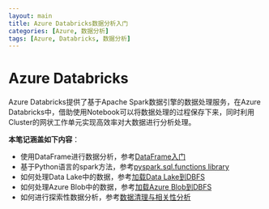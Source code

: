 ```yaml
---
layout: main
title: Azure Databricks数据分析入门
categories: [Azure, 数据分析]
tags: [Azure, Databricks, 数据分析]
---
```


# Azure Databricks

Azure Databricks提供了基于Apache Spark数据引擎的数据处理服务，在Azure Databricks中，借助使用Notebook可以将数据处理的过程保存下来，同时利用Cluster的网状工作单元实现高效率对大数据进行分析处理。

**本笔记涵盖如下内容**：
- 使用DataFrame进行数据分析，参考[DataFrame入门](https://7788wangzi.github.io/get-started-azure-databricks/2-dataframe.html)
- 基于Python语言的spark方法，参考[pyspark.sql.functions library](https://7788wangzi.github.io/get-started-azure-databricks/5-pyspark-sql-functions.html)
- 如何处理Data Lake中的数据，参考[加载Data Lake到DBFS](https://7788wangzi.github.io/get-started-azure-databricks/3-mount-data-lake.html)
- 如何处理Azure Blob中的数据，参考[加载Azure Blob到DBFS](https://7788wangzi.github.io/get-started-azure-databricks/4-mount-azure-blob.html)
- 如何进行探索性数据分析，参考[数据清理与相关性分析](https://7788wangzi.github.io/get-started-azure-databricks/eda-databricks/1-basic-eda.html)